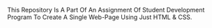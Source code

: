 This Repository Is A Part Of An Assignment Of Student Development Program To Create A Single Web-Page Using Just HTML & CSS. 
